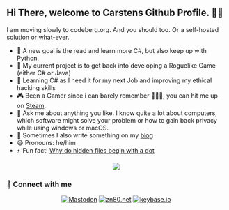 ## Hi There, welcome to Carstens Github Profile. 🙋‍♂️

I am moving slowly to codeberg.org. And you should too. Or a self-hosted solution or what-ever. 

- 🔭 A new goal is the read and learn more C#, but also keep up with Python.
- 🔭 My current project is to get back into developing a Roguelike Game (either C# or Java)
- 🌱 Learning C# as I need it for my next Job and improving my ethical hacking skills
- 🎮 Been a Gamer since i can barely remember 🤷🏾‍♂️, you can hit me up on [Steam](//steamcommunity.com/id/cbrueggenolte).
- 💬 Ask me about anything you like. I know quite a lot about computers, which software might solve your problem or how to gain back privacy while using windows or macOS.
- 📝 Sometimes I also write something on my [blog](//cbrueggenolte.de)
- 😄 Pronouns: he/him
- ⚡ Fun fact: [Why do hidden files begin with a dot](//catonmat.net/unix-hidden-files)

<p align="center"> 
  <img src="https://github-readme-streak-stats.herokuapp.com?user=cblte" />
</p>

### 👋 Connect with me

<!-- Badges template - https://github.com/badges/shields -->

<p align="center">
  <a href="https://nrw.social/@cblte"><img alt="Mastodon" title="Mastodon" src="https://img.shields.io/mastodon/follow/109474432379000200?domain=https%3A%2F%2Fnrw.social&style=for-the-badge"/></a>
  <a href="https://cbrueggenolte.de/"><img alt="zn80.net" title="Carstens Blog" src="https://img.shields.io/badge/cbrueggenolte.de-GREEN.svg?&style=for-the-badge&logo=cbrueggenolte.de&logoColor=white"></a>
  <a href="https://keybase.io/cblte"><img alt="keybase.io" title="cblte on keybase.io" src="https://img.shields.io/badge/keybase.io-orange.svg?&style=for-the-badge&logo=dev.to&logoColor=white"></a>
</p>


<!--
**cblte/cblte** is a ✨ _special_ ✨ repository because its `README.md` (this file) appears on your GitHub profile.

<a href="https://dev.to/cblte"><img alt="Dev.to" title="cblte Dev.to" src="https://img.shields.io/badge/DEV.TO-3835D3.svg?&style=for-the-badge&logo=dev.to&logoColor=white"></a>

Here are some ideas to get you started:

- 🔭 I’m currently working on ...
- 🌱 I’m currently learning ...
- 👯 I’m looking to collaborate on ...
- 🤔 I’m looking for help with ...
- 💬 Ask me about ...
- 📫 How to reach me: ...
- 😄 Pronouns: ...
- ⚡ Fun fact: ...
-->
